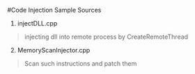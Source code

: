 #Code Injection Sample Sources

1. injectDLL.cpp
> injecting dll into remote process by CreateRemoteThread

2. MemoryScanInjector.cpp
> Scan such instructions and patch them
